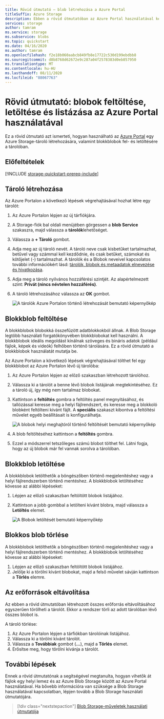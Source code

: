 ```yaml
---
title: Rövid útmutató – blob létrehozása a Azure Portal
titleSuffix: Azure Storage
description: Ebben a rövid útmutatóban az Azure Portal használatával kezelheti az objektumtárat (blobtárat). Majd az Azure Portal segítségével feltölt egy blobot az Azure Storage-ba, letölt egy blobot, és kilistázza a tárolóban lévő blobokat.
services: storage
author: tamram
ms.service: storage
ms.subservice: blobs
ms.topic: quickstart
ms.date: 04/16/2020
ms.author: tamram
ms.openlocfilehash: f2e18b060aabcb849fb8e17722c530d199ebdbb8
ms.sourcegitcommit: d8b8768d62672e9c287a04f2578383d0eb857950
ms.translationtype: MT
ms.contentlocale: hu-HU
ms.lasthandoff: 08/11/2020
ms.locfileid: "88067763"
---
```

# <a name="quickstart-upload-download-and-list-blobs-with-the-azure-portal"></a>Rövid útmutató: blobok feltöltése, letöltése és listázása az Azure Portal használatával

Ez a rövid útmutató azt ismerteti, hogyan használható az [Azure Portal](https://portal.azure.com/) egy Azure Storage-tároló létrehozására, valamint blokkblobok fel- és letöltésére a tárolóban.

## <a name="prerequisites"></a>Előfeltételek

[!INCLUDE [storage-quickstart-prereq-include](../../../includes/storage-quickstart-prereq-include.md)]

## <a name="create-a-container"></a>Tároló létrehozása

Az Azure Portalon a következő lépések végrehajtásával hozhat létre egy tárolót:

1. Az Azure Portalon lépjen az új tárfiókjára.
2. A Storage-fiók bal oldali menüjében görgessen a **blob Service** szakaszra, majd válassza a **tárolók**lehetőséget.
3. Válassza a **+ Tároló** gombot.
4. Adja meg az új tároló nevét. A tároló neve csak kisbetűket tartalmazhat, betűvel vagy számmal kell kezdődnie, és csak betűket, számokat és kötőjelet (-) tartalmazhat. A tárolók és a Blobok neveivel kapcsolatos további információkért lásd: [tárolók, blobok és metaadatok elnevezése és hivatkozása](https://docs.microsoft.com/rest/api/storageservices/naming-and-referencing-containers--blobs--and-metadata).
5. Adja meg a tároló nyilvános hozzáférési szintjét. Az alapértelmezett szint: **Privát (nincs névtelen hozzáférés)**.
6. A tároló létrehozásához válassza az **OK** gombot.

    ![A tárolók Azure Portalon történő létrehozását bemutató képernyőkép](media/storage-quickstart-blobs-portal/create-container.png)

## <a name="upload-a-block-blob"></a>Blokkblob feltöltése

A blokkblobok blobokká összefűzött adatblokkokból állnak. A Blob Storage legtöbb használati forgatókönyvében blokkblobokat kell használni. A blokkblobok ideális megoldást kínálnak szöveges és bináris adatok (például fájlok, képek és videók) felhőben történő tárolására. Ez a rövid útmutató a blokkblobok használatát mutatja be.

Az Azure Portalon a következő lépések végrehajtásával tölthet fel egy blokkblobot az Azure Portalon lévő új tárolóba:

1. Az Azure Portalon lépjen az előző szakaszban létrehozott tárolóhoz.
1. Válassza ki a tárolót a benne lévő blobok listájának megtekintéséhez. Ez a tároló új, így még nem tartalmaz blobokat.
1. Kattintson a **feltöltés** gombra a feltöltés panel megnyitásához, és tallózással keresse meg a helyi fájlrendszert, és keresse meg a blokkoló blobként feltölteni kívánt fájlt. A **speciális** szakaszt kibontva a feltöltési művelet egyéb beállításait is konfigurálhatja.

    ![A blobok helyi meghajtóról történő feltöltését bemutató képernyőkép](media/storage-quickstart-blobs-portal/upload-blob.png)

1. A blob feltöltéséhez kattintson a **feltöltés** gombra.
1. Ezzel a módszerrel tetszőleges számú blobot tölthet fel. Látni fogja, hogy az új blobok már fel vannak sorolva a tárolóban.

## <a name="download-a-block-blob"></a>Blokkblob letöltése

A blokkblobok letölthetők a böngészőben történő megjelenítéshez vagy a helyi fájlrendszerben történő mentéshez. A blokkblobok letöltéséhez kövesse az alábbi lépéseket:

1. Lépjen az előző szakaszban feltöltött blobok listájához.
1. Kattintson a jobb gombbal a letölteni kívánt blobra, majd válassza a **Letöltés** elemet.

    ![A Blobok letöltését bemutató képernyőkép](media/storage-quickstart-blobs-portal/download-blob.png)

## <a name="delete-a-block-blob"></a>Blokkos blob törlése

A blokkblobok letölthetők a böngészőben történő megjelenítéshez vagy a helyi fájlrendszerben történő mentéshez. A blokkblobok letöltéséhez kövesse az alábbi lépéseket:

1. Lépjen az előző szakaszban feltöltött blobok listájához.
1. Jelölje ki a törölni kívánt blobokat, majd a felső művelet sávján kattintson a **Törlés** elemre.

## <a name="clean-up-resources"></a>Az erőforrások eltávolítása

Az ebben a rövid útmutatóban létrehozott összes erőforrás eltávolításához egyszerűen törölheti a tárolót. Ekkor a rendszer törli az adott tárolóban lévő összes blobot is.

A tároló törlése:

1. Az Azure Portalon lépjen a tárfiókban tárolóinak listájához.
1. Válassza ki a törölni kívánt tárolót.
1. Válassza a **Továbbiak** gombot (**...**), majd a **Törlés** elemet.
1. Erősítse meg, hogy törölni kívánja a tárolót.

## <a name="next-steps"></a>További lépések

Ennek a rövid útmutatónak a segítségével megtanulta, hogyan vihetők át fájlok egy helyi lemez és az Azure Blob Storage között az Azure Portal használatával. Ha bővebb információra van szüksége a Blob Storage használatával kapcsolatban, lépjen tovább a Blob Storage használati útmutatójára.

> [!div class="nextstepaction"]
> [Blob Storage-műveletek használati útmutatója](storage-dotnet-how-to-use-blobs.md)
